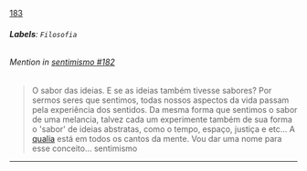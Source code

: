 [183](https://github.com/guilhermeprokisch/guilherme/issues/183) 
###### **Labels**: `Filosofia`






 ######  Mention in [sentimismo #182](sentimismo-#182)  
 > O sabor das ideias. E se as ideias também tivesse sabores? Por sermos seres que sentimos, todas nossos aspectos da vida passam pela experiência dos sentidos. Da mesma forma que sentimos o sabor de uma melancia, talvez cada um experimente também de sua forma o 'sabor' de ideias abstratas, como o tempo, espaço, justiça e etc... A [qualia](qualia.md) está em todos os cantos da mente. Vou dar uma nome para esse conceito... sentimismo

-------------------------------------------------------------------------------

